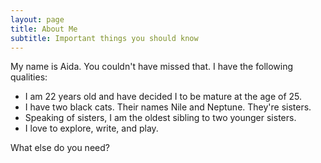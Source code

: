 ```yaml
---
layout: page
title: About Me
subtitle: Important things you should know 
---
```


My name is Aida. You couldn't have missed that. I have the following qualities:

- I am 22 years old and have decided I to be mature at the age of 25. 
- I have two black cats. Their names Nile and Neptune. They're sisters. 
- Speaking of sisters, I am the oldest sibling to two younger sisters. 
- I love to explore, write, and play. 

What else do you need?
